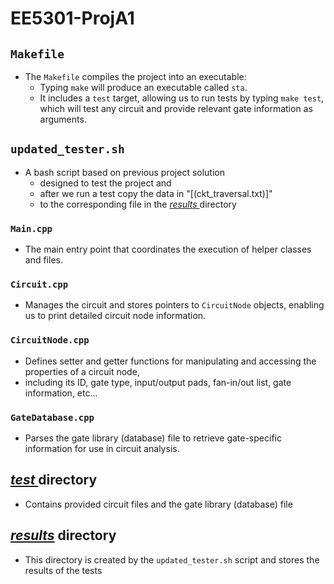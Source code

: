 # EE5301-ProjA1


## `Makefile`
- The `Makefile` compiles the project into an executable:
  - Typing `make` will produce an executable called `sta`.
  - It includes a `test` target, allowing us to run tests by typing `make test`, which will test any circuit and provide relevant gate information as arguments.


## `updated_tester.sh` 
-   A bash script based on previous project solution
    - designed to test the project and 
    - after we run a test copy the data in "[(ckt_traversal.txt)]" 
    - to the corresponding file in the <em> <ins> results </ins></em> directory
    
### `Main.cpp`
- The main entry point that coordinates the execution of helper classes and files.

###  `Circuit.cpp`
- Manages the circuit and stores pointers to `CircuitNode` objects, enabling us to print detailed circuit node information.


### `CircuitNode.cpp`
- Defines setter and getter functions for manipulating and accessing the properties of a circuit node, 
- including its ID, gate type, input/output pads, fan-in/out list, gate information, etc...


### `GateDatabase.cpp`
- Parses the gate library (database) file to retrieve gate-specific information for use in circuit analysis.


## <em> <ins> test </ins></em> directory 

- Contains provided circuit files and the gate library (database) file


## <em> <ins> results</ins></em> directory 
- This directory is created by the `updated_tester.sh` script and stores the results of the tests 